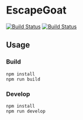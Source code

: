 # EscapeGoat
[![Build Status](https://travis-ci.org/makky3939/EscapeGoat.svg?branch=master)](https://travis-ci.org/makky3939/EscapeGoat) [![Build Status](https://david-dm.org/makky3939/EscapeGoat.svg)](https://david-dm.org/makky3939/EscapeGoat)

## Usage

### Build

```
npm install
npm run build
```

### Develop

```
npm install
npm run develop
```
